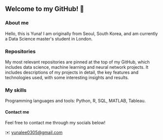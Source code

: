## Welcome to my GitHub! 👋

<!-- 
<picture>
 <source media="(prefers-color-scheme: dark)" srcset="YOUR-DARKMODE-IMAGE">
 <source media="(prefers-color-scheme: light)" srcset="YOUR-LIGHTMODE-IMAGE">
 <img alt="YOUR-ALT-TEXT" src="YOUR-DEFAULT-IMAGE">
</picture>
-->

### About me

<!-- to do : add more details about me later-->

Hello, this is Yuna! I am originally from Seoul, South Korea, and am currently a Data Science master's student in London. 

### Repositories
My most relevant repositories are pinned at the top of my GitHub, which includes data science, machine learning and neural network projects. It includes descriptions of my projects in detail, the key features and technologies used, with some interesting insights and results. 

### My skills
Programming languages and tools: Python, R, SQL, MATLAB, Tableau. 

#### Contact me 

Feel free to contact me through my socials below!

✉️ yunalee0305@gmail.com

<!--
**lyna0305/lyna0305** is a ✨ _special_ ✨ repository because its `README.md` (this file) appears on your GitHub profile.

-->
